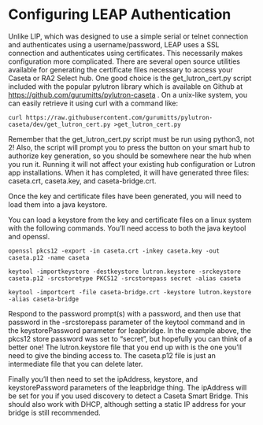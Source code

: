 # Configuring LEAP Authentication

Unlike LIP, which was designed to use a simple serial or telnet connection and authenticates using a username/password, LEAP uses a SSL connection and authenticates using certificates.
This necessarily makes configuration more complicated.
There are several open source utilities available for generating the certificate files necessary to access your Caseta or RA2 Select hub.
One good choice is the get_lutron_cert.py script included with the popular pylutron library which is available on Github at https://github.com/gurumitts/pylutron-caseta .
On a unix-like system, you can easily retrieve it using curl with a command like:

```
curl https://raw.githubusercontent.com/gurumitts/pylutron-caseta/dev/get_lutron_cert.py >get_lutron_cert.py
```

Remember that the get_lutron_cert.py script must be run using python3, not 2!
Also, the script will prompt you to press the button on your smart hub to authorize key generation, so you should be somewhere near the hub when you run it.
Running it will not affect your existing hub configuration or Lutron app installations.
When it has completed, it will have generated three files: caseta.crt, caseta.key, and caseta-bridge.crt.

Once the key and certificate files have been generated, you will need to load them into a java keystore.

You can load a keystore from the key and certificate files on a linux system with the following commands.
You’ll need access to both the java keytool and openssl.

```
openssl pkcs12 -export -in caseta.crt -inkey caseta.key -out caseta.p12 -name caseta

keytool -importkeystore -destkeystore lutron.keystore -srckeystore caseta.p12 -srcstoretype PKCS12 -srcstorepass secret -alias caseta

keytool -importcert -file caseta-bridge.crt -keystore lutron.keystore -alias caseta-bridge
```

Respond to the password prompt(s) with a password, and then use that password in the -srcstorepass parameter of the keytool command and in the keystorePassword parameter for leapbridge.
In the example above, the pkcs12 store password was set to “secret”, but hopefully you can think of a better one!
The lutron.keystore file that you end up with is the one you’ll need to give the binding access to.
The caseta.p12 file is just an intermediate file that you can delete later.

Finally you’ll then need to set the ipAddress, keystore, and keystorePassword parameters of the leapbridge thing.
The ipAddress will be set for you if you used discovery to detect a Caseta Smart Bridge.
This should also work with DHCP, although setting a static IP address for your bridge is still recommended.
